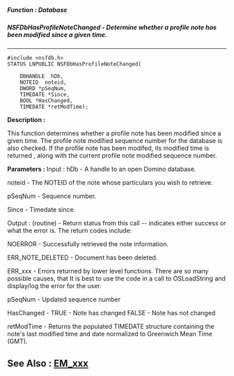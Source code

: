##### Function : Database
##### NSFDbHasProfileNoteChanged - Determine whether a profile note has been modified since a given time. 
---
```
#include <nsfdb.h>
STATUS LNPUBLIC NSFDbHasProfileNoteChanged(

	DBHANDLE  hDb,
	NOTEID  noteid,
	DWORD *pSeqNum,
	TIMEDATE *Since,
	BOOL *HasChanged,
	TIMEDATE *retModTime);
```
**Description :**

This function determines whether a profile note has been modified since a given 
time.  The profile note modified sequence number for the database is also 
checked.  If the profile note has been modifed, its modified time is returned , 
along with the current profile note modified sequence number.

**Parameters :**
Input :
hDb  -  A handle to an open Domino database.

noteid  -  The NOTEID of the note whose particulars you wish to retrieve.

pSeqNum  -  Sequence number.

Since  -  Timedate since.

Output :
(routine)  -  Return status from this call -- indicates either success or what the error is. The return codes include:

NOERROR - Successfully retrieved the note information.

ERR_NOTE_DELETED - Document has been deleted.

ERR_xxx - Errors returned by lower level functions.  There are so many possible causes, that It is best to use the code in a call to OSLoadString and display/log the error for the user.


pSeqNum  -  Updated sequence number

HasChanged  -  TRUE - Note has changed  FALSE - Note has not changed

retModTime  -  Returns the populated TIMEDATE structure containing the note's last modified time and date normalized to Greenwich Mean Time (GMT).


**See Also :**
[EM_xxx](/reference/Symb/EM_xxx)
---
